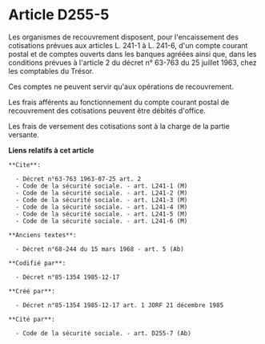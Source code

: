 # Article D255-5

Les organismes de recouvrement disposent, pour l'encaissement des cotisations prévues aux articles L. 241-1 à L. 241-6, d'un
compte courant postal et de comptes ouverts dans les banques agréées ainsi que, dans les conditions prévues à l'article 2 du
décret n° 63-763 du 25 juillet 1963, chez les comptables du Trésor. 

Ces comptes ne peuvent servir qu'aux opérations de recouvrement. 

Les frais afférents au fonctionnement du compte courant postal de recouvrement des cotisations peuvent être débités
d'office. 

Les frais de versement des cotisations sont à la charge de la partie versante.

**Liens relatifs à cet article**

	**Cite**:

	  - Décret n°63-763 1963-07-25 art. 2
	  - Code de la sécurité sociale. - art. L241-1 (M)
	  - Code de la sécurité sociale. - art. L241-2 (M)
	  - Code de la sécurité sociale. - art. L241-3 (M)
	  - Code de la sécurité sociale. - art. L241-4 (M)
	  - Code de la sécurité sociale. - art. L241-5 (M)
	  - Code de la sécurité sociale. - art. L241-6 (M)

	**Anciens textes**:

	  - Décret n°68-244 du 15 mars 1968 - art. 5 (Ab)

	**Codifié par**:

	  - Décret n°85-1354 1985-12-17

	**Créé par**:

	  - Décret n°85-1354 1985-12-17 art. 1 JORF 21 décembre 1985

	**Cité par**:

	  - Code de la sécurité sociale. - art. D255-7 (Ab)
